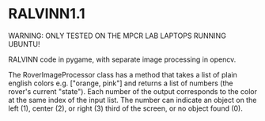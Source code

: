 # RALVINN1.1 
WARNING: ONLY TESTED ON THE MPCR LAB LAPTOPS RUNNING UBUNTU!


RALVINN code in pygame, with separate image processing in opencv.


The RoverImageProcessor class has a method that takes a list of plain english colors e.g. ["orange, pink"] and returns a list of numbers (the rover's current "state").  Each number of the output corresponds to the color at the same index of the input list.  The number can indicate an object on the left (1), center (2), or right (3) third of the screen, or no object found (0).

